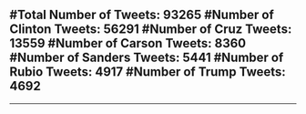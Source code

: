 #Total Number of Tweets: 93265 
#Number of Clinton Tweets: 56291
#Number of Cruz Tweets: 13559
#Number of Carson Tweets: 8360
#Number of Sanders Tweets: 5441
#Number of Rubio Tweets: 4917
#Number of Trump Tweets: 4692
---
---
